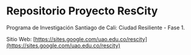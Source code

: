 # **Repositorio Proyecto ResCity**

Programa de Investigación Santiago de Cali: Ciudad Resiliente - Fase 1.


Sitio Web: [https://sites.google.com/uao.edu.co/rescity](https://sites.google.com/uao.edu.co/rescity)
